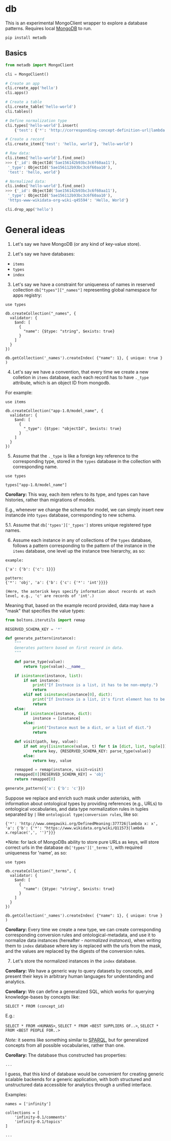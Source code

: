 # db
This is an experimental MongoClient wrapper to explore a database patterns. Requires local [MongoDB](https://www.mongodb.com/) to run.

```
pip install metadb
```

## Basics
```python
from metadb import MongoClient

cli = MongoClient()

# Create an app
cli.create_app('hello')
cli.apps()

# Create a table
cli.create_table('hello-world')
cli.tables()

# Define normalization type
cli.types['hello-world'].insert(
    {'test': {'*': 'http://corresponding-concept-definition-url|lambda _: _.title()'}})

# Create a record
cli.create_item({'test': 'hello, world'}, 'hello-world')

# Raw data:
cli.items['hello-world'].find_one()
>>> {'_id': ObjectId('5ae156142b93bc3c6f60aa11'),
 '_type': ObjectId('5ae156112b93bc3c6f60aa10'),
 'test': 'hello, world'}

# Normalized data:
cli.index['hello-world'].find_one()
>>> {'_id': ObjectId('5ae156142b93bc3c6f60aa11'),
 '_type': ObjectId('5ae156112b93bc3c6f60aa10'),
 'https-www-wikidata-org-wiki-q45594': 'Hello, World'}

cli.drop_app('hello')
```


# General ideas
1. Let's say we have MongoDB (or any kind of key-value store).

2. Let's say we have databases:

- `items`
- `types`
- `index`

3. Let's say we have a constraint for uniqueness of names in reserved collection `db["types"]["_names"]` representing global namespace for apps registry:
```
use types

db.createCollection("_names", {
  validator: {
    $and: [
      {
        "name": {$type: "string", $exists: true}
      }
    ]
  }
})

db.getCollection('_names').createIndex( {"name": 1}, { unique: true } )
```

4. Let's say we have a convention, that every time we create a new colletion in `items` database, each each record has to have `._type` attribute, which is an object ID from mongodb.

For example:
```
use items

db.createCollection("app-1.0/model_name", {
  validator: {
    $and: [
      {
        "_type": {$type: "objectId", $exists: true}
      }
    ]
  }
})
```

5. Assume that the `._type` is like a foreign key reference to the corresponding type, stored in the `types` database in the collection with corresponding name.

```
use types

types["app-1.0/model_name"]
```

**Corollary:** This way, each item refers to its type, and types can have histories, rather than migrations of models.

E.g., whenever we change the schema for model, we can simply insert new instancde into `types` database, corresponding to new schema.

5.1. Assume that `db['types']['_types']` stores unique registered type names.


6. Assume each instance in any of collections of the `types` database, follows a pattern corresponding to the pattern of the instance in the `items` database, one level up the instance tree hierarchy, as so:

```
example:

{'a': {'b': {'c': 1}}}

pattern:
{'*': 'obj', 'a': {'b': {'c': {'*': 'int'}}}}

(Here, the asterisk keys specify information about records at each level, e.g., 'c' are records of 'int'.)
```

Meaning that, based on the example record provided, data may have a "mask" that specifies the value types:

```python
from boltons.iterutils import remap

RESERVED_SCHEMA_KEY = '*'

def generate_pattern(instance):
    """
    Generates pattern based on first record in data.
    """

    def parse_type(value):
        return type(value).__name__

    if isinstance(instance, list):
        if not instance:
            print("If Instnace is a list, it has to be non-empty.")
            return
        elif not isinstance(instance[0], dict):
            print("If Instnace is a list, it's first element has to be a dict.")
            return
    else:
        if isinstance(instance, dict):
            instance = [instance]
        else:
            print("Instance must be a dict, or a list of dict.")
            return

    def visit(path, key, value):
        if not any([isinstance(value, t) for t in [dict, list, tuple]]):
            return key, {RESERVED_SCHEMA_KEY: parse_type(value)}
        else:
            return key, value

    remapped = remap(instance, visit=visit)
    remapped[0][RESERVED_SCHEMA_KEY] = 'obj'
    return remapped[0]

generate_pattern({'a': {'b': 'c'}})
```

Suppose we replace and enrich such mask under asterisks, with information about ontological types by providing references (e.g., URLs) to ontological vocabularies, and data type normalization rules in tuples separated by `|` like `ontological type|conversion rules`, like so:

```
{'*': 'http://www.omegawiki.org/DefinedMeaning:377726|lambda x: x', 'a': {'b': {'*': "https://www.wikidata.org/wiki/Q11573|lambda x.replace(',', '')"}}}
```

*Note: for lack of MongoDBs ability to store pure URLs as keys, will store correct urls in the database `db['types']['_terms']`, with required uniqueness for 'name', as so:

```
use types

db.createCollection("_terms", {
  validator: {
    $and: [
      {
        "name": {$type: "string", $exists: true}
      }
    ]
  }
})

db.getCollection('_names').createIndex( {"name": 1}, { unique: true } )
```


**Corollary:** Every time we create a new type, we can create corresponding corresponding conversion rules and ontological-metadata, and use it to normalize data instances (hereafter - *normalized instances*), when writing them to `index` database where key is replaced with the urls from the mask, and the values are replaced by the digests of the conversion rules.

7. Let's store the normalized instances in the `index` database.

**Corollary:** We have a generic way to query datasets by concepts, and present their keys in arbitrary human languages for understanding and analytics.

**Corollary:** We can define a generalized SQL, which works for querying knowledge-bases by concepts like:

`SELECT * FROM (concept_id)`

E.g.:

`SELECT * FROM <HUMANS>`, `SELECT * FROM <BEST SUPPLIERS OF..>`, `SELECT * FROM <BEST PEOPLE FOR..>`

*Note:* it seems like something similar to [SPARQL](https://en.wikipedia.org/wiki/SPARQL), but for generalized concepts from all possible vocabularies, rather than one.

**Corollary:** The database thus constructed has properties:

```
...
```

I guess, that this kind of database would be convenient for creating generic scalable backends for a generic application, with both structured and unstructured data accessible for analytics through a unified interface.


Examples:

```
names = ['infinity']

collections = [
    'infinity-0.1/comments'
    'infinity-0.1/topics'
]

...
```
